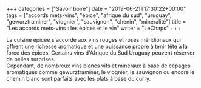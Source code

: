 +++
categories = ["Savoir boire"]
date = "2019-06-21T17:30:22+00:00"
tags = ["accords mets-vins", "épice", "afrique du sud", "uruguay", "gewurztraminer", "viognier", "sauvignon", "chenin", "minéralité"] 
title = "Les accords mets-vins : les épices et le vin"
writer = "LeChaps"
+++

La cuisine épicée s'accorde aux vins rouges et rosés méridionaux qui offrent une richesse aromatique et une puissance propre à tenir tête à la force des épices. Certains vins d'Afrique du Sud Uruguay peuvent réserver de belles surprises.  
Cependant, de nombreux vins blancs vifs et minéraux à base de cépages aromatiques comme gewurztraminer, le viognier, le sauvignon ou encore le chemin blanc sont parfaits avec les plats à base du curry.
